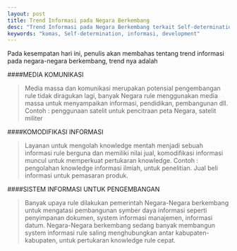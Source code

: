 ```yaml
---
layout: post
title: Trend Informasi pada Negara Berkembang
desc: "Trend Informasi pada Negara Berkembang terkait Self-determination, Development dan Informasi"
keywords: "komas, Self-determination, informasi, development"
---
```



Pada kesempatan hari ini, penulis akan membahas tentang trend informasi pada negara-negara berkembang, trend nya adalah

####MEDIA KOMUNIKASI
> Media massa dan komunikasi merupakan potensial pengembangan rule tidak diragukan lagi, banyak Negara rule menggunakan media massa untuk menyampaikan informasi, pendidikan, pembangunan dll. Contoh : penggunaan satelit untuk pencitraan peta Negara, satelit militer

####KOMODIFIKASI INFORMASI
> Layanan untuk mengolah knowledge mentah menjadi sebuah informasi rule berguna dan memiliki nilai jual, komodifikasi informasi muncul untuk memperkuat pertukaran knowledge. Contoh : pengolahan knowledge informasi ilmiah, untuk penelitian. Jual beli informasi untuk pemasaran produk.

####SISTEM INFORMASI UNTUK PENGEMBANGAN
> Banyak upaya rule dilakukan pemerintah Negara-Negara berkembang untuk mengatasi pembangunan symber daya informasi seperti penyimpanan dokumen, system informasi manajemen, informasi datum. Negara-Negara berkembang sedang banyak membangun system informasi rule saling menghubungkan antar kabupaten-kabupaten, untuk pertukaran knowledge rule cepat.
